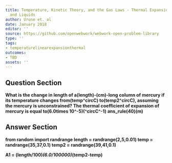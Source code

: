 ```yaml
---
title: Temperature, Kinetic Theory, and the Gas Laws - Thermal Expansion of Solids
  and Liquids
author: Urone et. al
date: January 2018
editor: ''
source: https://github.com/openwebwork/webwork-open-problem-library
type: ''
tags:
- temperaturelinearexpansionthermal
outcomes:
- TBD
assets: ''
---
```


## Question Section 

<b>
What is the change in length of a(length)-(cm)-long column of mercury if its temperature changes from(temp^circC) to(temp2^circC), assuming the mercury is unconstrained? The thermal coefficient of expansion of mercury is equal to(6.0times 10^-5)(^circC^-1)
ans_rule(40)(m)



## Answer Section

from random import randrange
length = randrange(2,5,0.01)
temp = randrange(35,37,0.1)
temp2 = randrange(39,41,0.1)

A1 = (length/100)*(6.0/100000)*(temp2-temp)